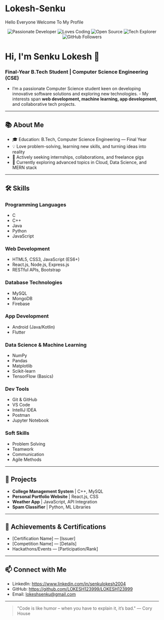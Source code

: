 # Lokesh-Senku
Hello Everyone Welcome To My Profile
<!-- Stickers/Badges Section -->
<p align="center">
  <img src="https://img.shields.io/badge/Passionate-Software%20Developer-orange" alt="Passionate Developer" />
  <img src="https://img.shields.io/badge/Loves-Coding-blueviolet" alt="Loves Coding" />
  <img src="https://img.shields.io/badge/Open%20Source-Enthusiast-brightgreen" alt="Open Source" />
  <img src="https://img.shields.io/badge/Tech-Explorer-9cf" alt="Tech Explorer" />
  <img src="https://img.shields.io/github/followers/<your-github-username>?label=GitHub%20Followers&style=social" alt="GitHub Followers" />
</p>

# Hi, I'm Senku Lokesh 👋

### Final-Year B.Tech Student | Computer Science Engineering (CSE)

- I’m a passionate Computer Science student keen on developing innovative software solutions and exploring new technologies. - My interests span **web development, machine learning, app development**, and collaborative tech projects.

---

## 📚 About Me
- 🎓 Education: B.Tech, Computer Science Engineering — Final Year
- 💡 Love problem-solving, learning new skills, and turning ideas into reality
- 🚀 Actively seeking internships, collaborations, and freelance gigs
- 🌱 Currently exploring advanced topics in Cloud, Data Science, and MERN stack

---

## 🛠 Skills

### Programming Languages
- C
- C++
- Java
- Python
- JavaScript

### Web Development
- HTML5, CSS3, JavaScript (ES6+)
- React.js, Node.js, Express.js
- RESTful APIs, Bootstrap

### Database Technologies
- MySQL
- MongoDB
- Firebase

### App Development
- Android (Java/Kotlin)
- Flutter

### Data Science & Machine Learning
- NumPy
- Pandas
- Matplotlib
- Scikit-learn
- TensorFlow (Basics)

### Dev Tools
- Git & GitHub
- VS Code
- IntelliJ IDEA
- Postman
- Jupyter Notebook

### Soft Skills
- Problem Solving
- Teamwork
- Communication
- Agile Methods

---

## 📂 Projects

<!-- Add your notable projects below -->
- **College Management System** | C++, MySQL
- **Personal Portfolio Website** | React.js, CSS
- **Weather App** | JavaScript, API Integration
- **Spam Classifier** | Python, ML Libraries

---

## 📜 Achievements & Certifications

<!-- Add your achievements and certifications here -->
- [Certification Name] — [Issuer]
- [Competition Name] — [Details]
- Hackathons/Events — [Participation/Rank]

---

## 📫 Connect with Me

- LinkedIn: https://www.linkedin.com/in/senkulokesh2004
- GitHub: https://github.com/LOKESH123999/LOKESH123999
- Email: lokeshsenku@gmail.com

---

> "Code is like humor – when you have to explain it, it’s bad." — Cory House
